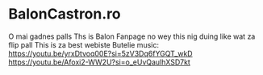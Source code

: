 # BalonCastron.ro
O mai gadnes palls Ths is Balon Fanpage no wey this nig duing like wat za flip pall
This is za best webiste
Butelie music:
https://youtu.be/yrxDtvoq00E?si=5zV3Dq6fYGQT_wkD
https://youtu.be/Afoxi2-WW2U?si=o_eUvQaulhXSD7kt
